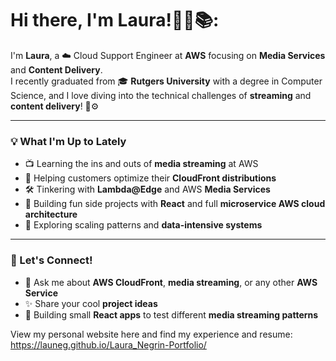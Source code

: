 # Hi there, I'm Laura!🌷🌟📚:

I'm **Laura**, a ☁️ Cloud Support Engineer at **AWS** focusing on **Media Services** and **Content Delivery**.  
I recently graduated from 🎓 **Rutgers University** with a degree in Computer Science, and I love diving into the technical challenges of **streaming** and **content delivery**! 🎥⚙️

---

### 💡 What I'm Up to Lately

- 📺 Learning the ins and outs of **media streaming** at AWS  
- 🚀 Helping customers optimize their **CloudFront distributions**  
- 🛠️ Tinkering with **Lambda@Edge** and AWS **Media Services**  
- 🧱 Building fun side projects with **React** and full **microservice AWS cloud architecture**  
- 🧠 Exploring scaling patterns and **data-intensive systems**

---

###  🤗 Let's Connect!

- 💬 Ask me about **AWS CloudFront**, **media streaming**, or any other **AWS Service**
- ✨ Share your cool **project ideas**  
- 🧰 Building small **React apps** to test different **media streaming patterns**

View my personal website here and find my experience and resume: https://launeg.github.io/Laura_Negrin-Portfolio/
